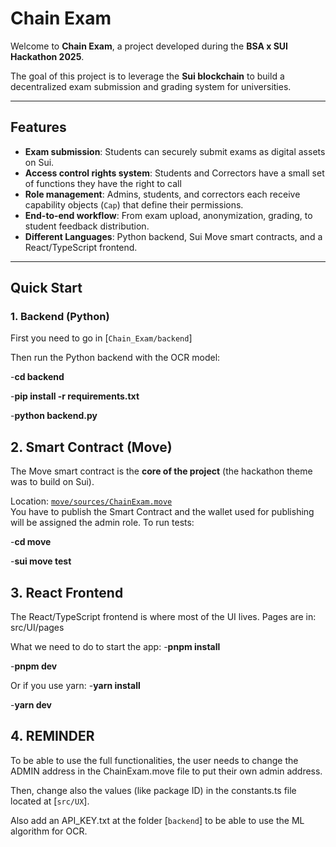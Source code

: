 # Chain Exam

Welcome to **Chain Exam**, a project developed during the **BSA x SUI Hackathon 2025**.  

The goal of this project is to leverage the **Sui blockchain** to build a decentralized exam submission and grading system for universities.  

---

##  Features

- **Exam submission**: Students can securely submit exams as digital assets on Sui.  
- **Access control rights system**: Students and Correctors have a small set of functions they have the right to call  
-  **Role management**: Admins, students, and correctors each receive capability objects (`Cap`) that define their permissions.  
-  **End-to-end workflow**: From exam upload, anonymization, grading, to student feedback distribution.  
-  **Different Languages**: Python backend, Sui Move smart contracts, and a React/TypeScript frontend.  

---

## Quick Start

### 1. Backend (Python)

First you need to go in [`Chain_Exam/backend`]

Then run the Python backend with the OCR model:

-**cd backend**

-**pip install -r requirements.txt**

-**python backend.py**

## 2. Smart Contract (Move)

The Move smart contract is the **core of the project** (the hackathon theme was to build on Sui).

Location: [`move/sources/ChainExam.move`](move/sources/ChainExam.move)  
You have to publish the Smart Contract and the wallet used for publishing will be assigned the admin role.
To run tests:

-**cd move**

-**sui move test**

## 3. React Frontend

The React/TypeScript frontend is where most of the UI lives.
Pages are in: src/UI/pages

What we need to do to start the app:
-**pnpm install**

-**pnpm dev**

Or if you use yarn:
-**yarn install**

-**yarn dev**

## 4. REMINDER

To be able to use the full functionalities, the user needs to change the ADMIN address in the ChainExam.move file to put their own admin address.

Then, change also the values (like package ID) in the constants.ts file located at [`src/UX`].

Also add an API_KEY.txt at the folder [`backend`] to be able to use the ML algorithm for OCR.



